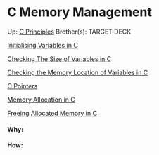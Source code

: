 # C Memory Management

Up: [C Principles](c_principles)
Brother(s):
TARGET DECK

[Initialising Variables in C](initialising_variables_in_c)

[Checking The Size of Variables in C](checking_the_size_of_variables_in_c)

[Checking the Memory Location of Variables in C](checking_the_memory_location_of_variables_in_c)

[C Pointers](c_pointers)

[Memory Allocation in C](memory_allocation_in_c)

[Freeing Allocated Memory in C](freeing_allocated_memory_in_c)


























#### Why:
#### How:









